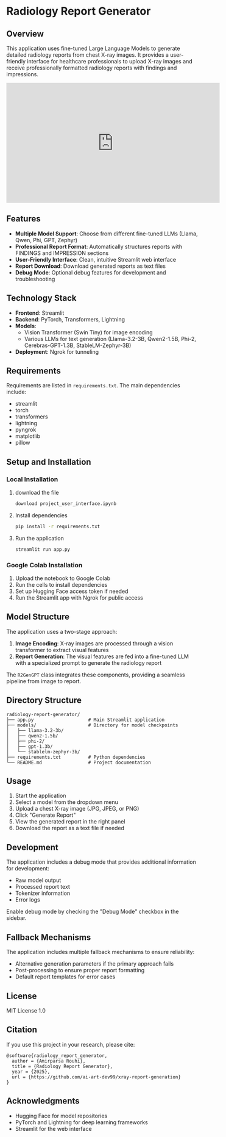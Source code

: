 # Radiology Report Generator

## Overview
This application uses fine-tuned Large Language Models to generate detailed radiology reports from chest X-ray images. It provides a user-friendly interface for healthcare professionals to upload X-ray images and receive professionally formatted radiology reports with findings and impressions.

<iframe width="560" height="315" src="https://www.youtube.com/embed/xtSYHhKyc9g?si=nMN_Ug-8PItGYT6F" title="YouTube video player" frameborder="0" allow="accelerometer; autoplay; clipboard-write; encrypted-media; gyroscope; picture-in-picture; web-share" referrerpolicy="strict-origin-when-cross-origin" allowfullscreen></iframe>


## Features
- **Multiple Model Support**: Choose from different fine-tuned LLMs (Llama, Qwen, Phi, GPT, Zephyr)
- **Professional Report Format**: Automatically structures reports with FINDINGS and IMPRESSION sections
- **User-Friendly Interface**: Clean, intuitive Streamlit web interface
- **Report Download**: Download generated reports as text files
- **Debug Mode**: Optional debug features for development and troubleshooting

## Technology Stack
- **Frontend**: Streamlit
- **Backend**: PyTorch, Transformers, Lightning
- **Models**:
  - Vision Transformer (Swin Tiny) for image encoding
  - Various LLMs for text generation (Llama-3.2-3B, Qwen2-1.5B, Phi-2, Cerebras-GPT-1.3B, StableLM-Zephyr-3B)
- **Deployment**: Ngrok for tunneling

## Requirements
Requirements are listed in `requirements.txt`. The main dependencies include:
- streamlit
- torch
- transformers
- lightning
- pyngrok
- matplotlib
- pillow

## Setup and Installation

### Local Installation
1. download the file
   ```bash
   download project_user_interface.ipynb
   ```

2. Install dependencies
   ```bash
   pip install -r requirements.txt
   ```

3. Run the application
   ```bash
   streamlit run app.py
   ```

### Google Colab Installation
1. Upload the notebook to Google Colab
2. Run the cells to install dependencies
3. Set up Hugging Face access token if needed
4. Run the Streamlit app with Ngrok for public access

## Model Structure
The application uses a two-stage approach:
1. **Image Encoding**: X-ray images are processed through a vision transformer to extract visual features
2. **Report Generation**: The visual features are fed into a fine-tuned LLM with a specialized prompt to generate the radiology report

The `R2GenGPT` class integrates these components, providing a seamless pipeline from image to report.

## Directory Structure
```
radiology-report-generator/
├── app.py                    # Main Streamlit application
├── models/                   # Directory for model checkpoints
│   ├── llama-3.2-3b/
│   ├── qwen2-1.5b/
│   ├── phi-2/
│   ├── gpt-1.3b/
│   └── stablelm-zephyr-3b/
├── requirements.txt          # Python dependencies
└── README.md                 # Project documentation
```

## Usage
1. Start the application
2. Select a model from the dropdown menu
3. Upload a chest X-ray image (JPG, JPEG, or PNG)
4. Click "Generate Report"
5. View the generated report in the right panel
6. Download the report as a text file if needed

## Development
The application includes a debug mode that provides additional information for development:
- Raw model output
- Processed report text
- Tokenizer information
- Error logs

Enable debug mode by checking the "Debug Mode" checkbox in the sidebar.

## Fallback Mechanisms
The application includes multiple fallback mechanisms to ensure reliability:
- Alternative generation parameters if the primary approach fails
- Post-processing to ensure proper report formatting
- Default report templates for error cases

## License
MIT License 1.0

## Citation
If you use this project in your research, please cite:
```
@software{radiology_report_generator,
  author = {Amirparsa Rouhi},
  title = {Radiology Report Generator},
  year = {2025},
  url = {https://github.com/ai-art-dev99/xray-report-generation}
}
```

## Acknowledgments
- Hugging Face for model repositories
- PyTorch and Lightning for deep learning frameworks
- Streamlit for the web interface

